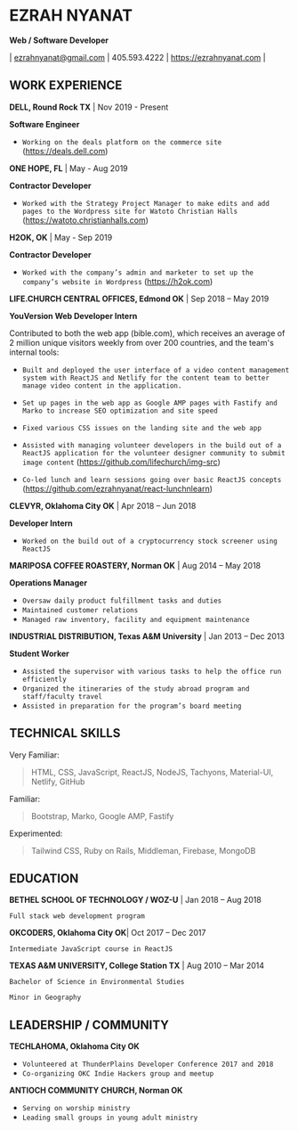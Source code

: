 # EZRAH NYANAT
**Web / Software Developer** 

| ezrahnyanat@gmail.com | 405.593.4222 | https://ezrahnyanat.com |

## WORK EXPERIENCE

**DELL, Round Rock TX** | Nov 2019 - Present

**Software Engineer**

* `Working on the deals platform on the commerce site` (https://deals.dell.com)

**ONE HOPE, FL** | May - Aug 2019

**Contractor Developer**

* `Worked with the Strategy Project Manager to make edits and add pages to the Wordpress site for Watoto Christian Halls` (https://watoto.christianhalls.com)

**H2OK, OK** | May - Sep 2019

**Contractor Developer**

* `Worked with the company’s admin and marketer to set up the company’s website in Wordpress`
(https://h2ok.com)

**LIFE.CHURCH CENTRAL OFFICES, Edmond OK** | Sep 2018 – May 2019

**YouVersion Web Developer Intern**

Contributed to both the web app (bible.com), which receives an average of 2 million unique visitors weekly from over 200 countries, and the team's internal tools: 

* `Built and deployed the user interface of a video content management system with ReactJS and Netlify for the content team to better manage video content in the application.`

* `Set up pages in the web app as Google AMP pages with Fastify and Marko to increase SEO optimization and site speed`

* `Fixed various CSS issues on the landing site and the web app` 

* `Assisted with managing volunteer developers in the build out of a ReactJS application for the volunteer designer community to submit image content` (https://github.com/lifechurch/img-src)

* `Co-led lunch and learn sessions going over basic ReactJS concepts` (https://github.com/ezrahnyanat/react-lunchnlearn)

**CLEVYR, Oklahoma City OK** | Apr 2018 – Jun 2018

**Developer Intern**

* `Worked on the build out of a cryptocurrency stock screener using ReactJS`

**MARIPOSA COFFEE ROASTERY, Norman OK** | Aug 2014 – May 2018

**Operations Manager**
* `Oversaw daily product fulfillment tasks and duties`
* `Maintained customer relations` 
* `Managed raw inventory, facility and equipment maintenance`

**INDUSTRIAL DISTRIBUTION, Texas A&M University** | Jan 2013 – Dec 2013

**Student Worker**

* `Assisted the supervisor with various tasks to help the office run efficiently`
* `Organized the itineraries of the study abroad program and staff/faculty travel`
* `Assisted in preparation for the program’s board meeting`

## TECHNICAL SKILLS

Very Familiar: 
> HTML, CSS, JavaScript, ReactJS, NodeJS, Tachyons, Material-UI, Netlify, GitHub

Familiar:
> Bootstrap, Marko, Google AMP, Fastify

Experimented: 
> Tailwind CSS, Ruby on Rails, Middleman, Firebase, MongoDB

## EDUCATION

**BETHEL SCHOOL OF TECHNOLOGY / WOZ-U** | Jan 2018 – Aug 2018

`Full stack web development program`

**OKCODERS, Oklahoma City OK**| Oct 2017 – Dec 2017

`Intermediate JavaScript course in ReactJS`

**TEXAS A&M UNIVERSITY, College Station TX** | Aug 2010 – Mar 2014

`Bachelor of Science in Environmental Studies`

`Minor in Geography`

## LEADERSHIP / COMMUNITY

**TECHLAHOMA, Oklahoma City OK**

* `Volunteered at ThunderPlains Developer Conference 2017 and 2018`
* `Co-organizing OKC Indie Hackers group and meetup`

**ANTIOCH COMMUNITY CHURCH, Norman OK**

* `Serving on worship ministry`
* `Leading small groups in young adult ministry`
